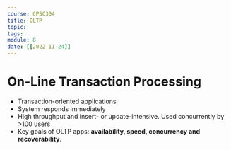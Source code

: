 ```yaml
---
course: CPSC304
title: OLTP
topic:
tags:
module: 8
date: [[2022-11-24]]
---
```


# On-Line Transaction Processing
- Transaction-oriented applications
- System responds immediately
- High throughput and insert- or update-intensive. Used concurrently by >100 users
- Key goals of OLTP apps: **availability, speed, concurrency and recoverability**.
